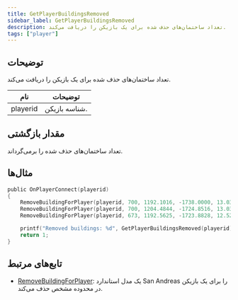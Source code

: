 ```yaml
---
title: GetPlayerBuildingsRemoved
sidebar_label: GetPlayerBuildingsRemoved
description: تعداد ساختمان‌های حذف شده برای یک بازیکن را دریافت می‌کند.
tags: ["player"]
---
```


<VersionWarn version='omp v1.1.0.2612' />

## توضیحات

تعداد ساختمان‌های حذف شده برای یک بازیکن را دریافت می‌کند.

| نام      | توضیحات           |
|----------|-------------------|
| playerid | شناسه بازیکن. |

## مقدار بازگشتی

تعداد ساختمان‌های حذف شده را برمی‌گرداند.

## مثال‌ها

```c
public OnPlayerConnect(playerid)
{
    RemoveBuildingForPlayer(playerid, 700, 1192.1016, -1738.0000, 13.0391, 0.25);
    RemoveBuildingForPlayer(playerid, 700, 1204.4844, -1724.8516, 13.0391, 0.25);
    RemoveBuildingForPlayer(playerid, 673, 1192.5625, -1723.8828, 12.5234, 0.25);

    printf("Removed buildings: %d", GetPlayerBuildingsRemoved(playerid)); // Removed buildings: 3
    return 1;
}
```

## تابع‌های مرتبط

- [RemoveBuildingForPlayer](RemoveBuildingForPlayer): یک مدل استاندارد San Andreas را برای یک بازیکن در محدوده مشخص حذف می‌کند.